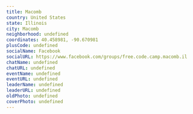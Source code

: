 ```yaml
---
title: Macomb
country: United States
state: Illinois
city: Macomb
neighborhood: undefined
coordinates: 40.458981, -90.670981
plusCode: undefined
socialName: Facebook
socialURL: https://www.facebook.com/groups/free.code.camp.macomb.il
chatName: undefined
chatURL: undefined
eventName: undefined
eventURL: undefined
leaderName: undefined
leaderURL: undefined
oldPhoto: undefined
coverPhoto: undefined
---
```

